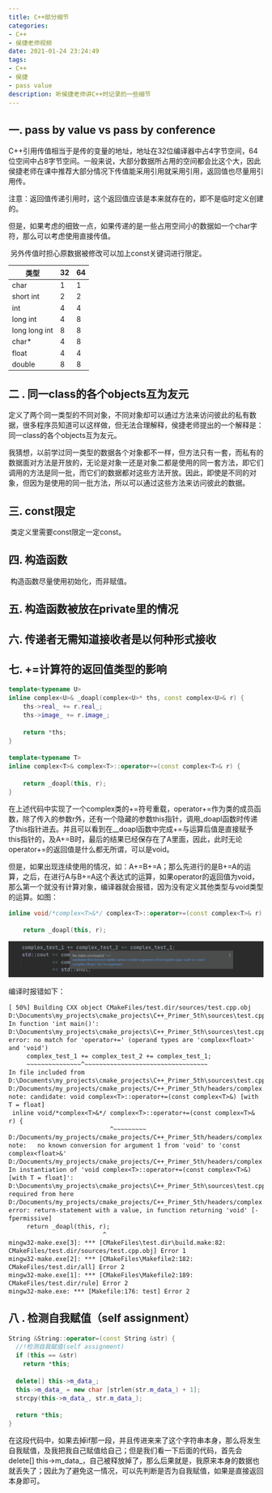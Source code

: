 ```yaml
---
title: C++部分细节
categories: 
- C++
- 侯捷老师视频
date: 2021-01-24 23:24:49
tags: 
- C++
- 侯捷
- pass value
description: 听侯捷老师讲C++时记录的一些细节
---
```


## 一. pass by value vs pass by conference

​		C++引用传值相当于是传的变量的地址，地址在32位编译器中占4字节空间，64位空间中占8字节空间。一般来说，大部分数据所占用的空间都会比这个大，因此侯捷老师在课中推荐大部分情况下传值能采用引用就采用引用，返回值也尽量用引用传。

​	注意：返回值传递引用时，这个返回值应该是本来就存在的，即不是临时定义创建的。	

​	但是，如果考虑的细致一点，如果传递的是一些占用空间小的数据如一个char字符，那么可以考虑使用直接传值。

​		另外传值时担心原数据被修改可以加上const关键词进行限定。

| 类型          | 32  | 64  |
| ------------- | --- | --- |
| char          | 1   | 1   |
| short int     | 2   | 2   |
| int           | 4   | 4   |
| long int      | 4   | 8   |
| long long int | 8   | 8   |
| char*         | 4   | 8   |
| float         | 4   | 4   |
| double        | 8   | 8   |





## 二 . 同一class的各个objects互为友元

​		定义了两个同一类型的不同对象，不同对象却可以通过方法来访问彼此的私有数据，很多程序员知道可以这样做，但无法合理解释，侯捷老师提出的一个解释是：同一class的各个objects互为友元。

​		我猜想，以前学过同一类型的数据各个对象都不一样，但方法只有一套，而私有的数据面对方法是开放的，无论是对象一还是对象二都是使用的同一套方法，即它们调用的方法是同一批，而它们的数据都对这些方法开放。因此，即使是不同的对象，但因为是使用的同一批方法，所以可以通过这些方法来访问彼此的数据。



## 三. const限定

​		类定义里需要const限定一定const。



## 四. 构造函数

​		构造函数尽量使用初始化，而非赋值。



## 五.  构造函数被放在private里的情况



## 六. 传递者无需知道接收者是以何种形式接收



## 七. +=计算符的返回值类型的影响

```c++
template<typename U>
inline complex<U>& _doapl(complex<U>* ths, const complex<U>& r) {
    ths->real_ += r.real_;
    ths->image_ += r.image_;

    return *ths;
}

template<typename T>
inline complex<T>& complex<T>::operator+=(const complex<T>& r) {

    return _doapl(this, r);
}
```

​		在上述代码中实现了一个complex类的+=符号重载，operator+=作为类的成员函数，除了传入的参数r外，还有一个隐藏的参数this指针，调用_doapl函数时传递了this指针进去。并且可以看到在__doapl函数中完成+=与运算后值是直接赋予this指针的，及A+=B时，最后的结果已经保存在了A里面，因此，此时无论operator+=的返回值是什么都无所谓，可以是void。

​		但是，如果出现连续使用的情况，如：A+=B+=A；那么先进行的是B+=A的运算，之后，在进行A与B+=A这个表达式的运算，如果operator的返回值为void，那么第一个就没有计算对象，编译器就会报错，因为没有定义其他类型与void类型的运算。如图：

```c++
inline void/*complex<T>&*/ complex<T>::operator+=(const complex<T>& r) {

    return _doapl(this, r);
```

![void += T](C++部分细节/001.png)

编译时报错如下：

```shell
[ 50%] Building CXX object CMakeFiles/test.dir/sources/test.cpp.obj
D:\Documents\my_projects\cmake_projects\C++_Primer_5th\sources\test.cpp: In function 'int main()':
D:\Documents\my_projects\cmake_projects\C++_Primer_5th\sources\test.cpp:17:20: error: no match for 'operator+=' (operand types are 'complex<float>' and 'void')
     complex_test_1 += complex_test_2 += complex_test_1;
     ~~~~~~~~~~~~~~~^~~~~~~~~~~~~~~~~~~~~~~~~~~~~~~~~~~
In file included from D:\Documents\my_projects\cmake_projects\C++_Primer_5th\sources\test.cpp:4:0:
D:/Documents/my_projects/cmake_projects/C++_Primer_5th/headers/complex.hpp:36:28: note: candidate: void complex<T>::operator+=(const complex<T>&) [with T = float]
 inline void/*complex<T>&*/ complex<T>::operator+=(const complex<T>& r) {
                            ^~~~~~~~~~
D:/Documents/my_projects/cmake_projects/C++_Primer_5th/headers/complex.hpp:36:28: note:   no known conversion for argument 1 from 'void' to 'const complex<float>&'
D:/Documents/my_projects/cmake_projects/C++_Primer_5th/headers/complex.hpp: In instantiation of 'void complex<T>::operator+=(const complex<T>&) [with T = float]':
D:\Documents\my_projects\cmake_projects\C++_Primer_5th\sources\test.cpp:17:41:   required from here
D:/Documents/my_projects/cmake_projects/C++_Primer_5th/headers/complex.hpp:38:26: error: return-statement with a value, in function returning 'void' [-fpermissive]
     return _doapl(this, r);
                          ^
mingw32-make.exe[3]: *** [CMakeFiles\test.dir\build.make:82: CMakeFiles/test.dir/sources/test.cpp.obj] Error 1
mingw32-make.exe[2]: *** [CMakeFiles\Makefile2:182: CMakeFiles/test.dir/all] Error 2
mingw32-make.exe[1]: *** [CMakeFiles\Makefile2:189: CMakeFiles/test.dir/rule] Error 2
mingw32-make.exe: *** [Makefile:176: test] Error 2

```

## 八 . 检测自我赋值（self assignment）

```c++
String &String::operator=(const String &str) {
  //!检测自我赋值(self assignment)
  if (this == &str)
    return *this;

  delete[] this->m_data_;
  this->m_data_ = new char [strlen(str.m_data_) + 1];
  strcpy(this->m_data_, str.m_data_);

  return *this;
}
```

​		在这段代码中，如果去掉if那一段，并且传进来来了这个字符串本身，那么将发生自我赋值，及我把我自己赋值给自己；但是我们看一下后面的代码，首先会delete[] this->m_data_，自己被释放掉了，那么后果就是，我原来本身的数据也就丢失了；因此为了避免这一情况，可以先判断是否为自我赋值，如果是直接返回本身即可。